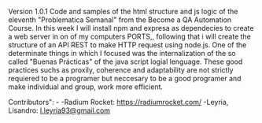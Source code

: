 Version 1.0.1 Code and samples of the html structure and js logic of the eleventh "Problematica Semanal" from the Become a QA Automation Course. In this week I will install npm and expresa as dependecies to create a web server in on of my computers PORTS,, following that i will create the structure of an API REST to make HTTP request using node.js. One of the determinate things in which I focused was the internalization of the so called "Buenas Prácticas" of the java script logial lenguage. These good practices suchs as proxily, coherence and adaptability are not strictly requiered to be a programer but neccesary to be a good programer and make individual and group, work more efficient.



Contributors": -
-Radium Rocket: https://radiumrocket.com/
-Leyria, Lisandro: l.leyria93@gmail.com 